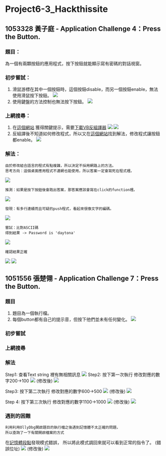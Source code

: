 # Project6-3_Hackthissite


## 1053328 黃子庭 - Application Challenge 4：Press the Button.
### 題目：
為一個有兩顆按鈕的應用程式，按下按鈕就能顯示寫有密碼的對話視窗。
### 初步嘗試：
1. 滑鼠游標在其中一個按鈕時，這個按鈕disable，而另一個按鈕enable，無法使用滑鼠按下按鈕。
![](app_challenge4/投影片2.PNG)
2. 使用鍵盤的方法控制也無法按下按鈕。
![](app_challenge4/投影片3.PNG)
### 上網搜尋：
1. 在[這個網站](https://www.hackthissite.org/forums/viewtopic.php?f=16&t=5955)
獲得關鍵提示，需要[下載VB反組譯器](http://www.hackthissite.org/pages/programs/programs.php)
![](app_challenge4/投影片4.PNG)
![](app_challenge4/投影片5.PNG)
2. 反組譯後不知道如何修改程式，所以又在[這個網站](http://www.nullsecurity.org/article/hackthissite_org_application_challenges#app_04w)找到解法，修改程式讓按鈕都enable。
![](app_challenge4/投影片6.PNG)
### 解法：
```
由於修改組合語言的程式有點複雜，所以決定不採用網路上的方法。
思考方向：這個桌面應用程式不連網也能使用，所以答案一定會寫死在程式裡。
```
![](app_challenge4/投影片7.PNG)
```
推測：如果是按下按鈕後會跑出答案，那答案應該會寫在click的function裡。
```
![](app_challenge4/投影片8.PNG)
```
發現：有多行連續而且可疑的push程式，看起來很像文字的編碼。
```
![](app_challenge4/投影片9.PNG)
```
嘗試：比對ASCII碼
得到結果 -> Password is 'daytona'
```
![](app_challenge4/投影片10.PNG)
```
確認結果正確
```
![](app_challenge4/投影片11.PNG)
![](app_challenge4/投影片12.PNG)


## 1051556 張楚翎 - Application Challenge 7：Press the Button.
### 題目
1. 題目為一個執行檔。
2. 每個button都有自己的提示音，但按下他們並未有任何變化。
![](app_challenge7/封面.jpg)
### 初步嘗試


### 上網搜尋

### 解法

Step1: 查看Text string 裡有無相關訊息
![](app_challenge7/投影片2.jpg)
Step2: 按下第一次執行  修改對應的數字200->100
![](app_challenge7/投影片3-1.jpg)
(修改後)
![](app_challenge7/投影片3-2.jpg)

Step3: 按下第二次執行  修改對應的數字600->500
![](app_challenge7/投影片4-1.jpg)
(修改後)
![](app_challenge7/投影片4-2.jpg)

Step 4: 按下第三次執行  修改對應的數字1100->1000
![](app_challenge7/投影片5-1.jpg)
(修改後)
![](app_challenge7/投影片5-2.jpg)


### 遇到的困難
```
利用利用OllyDbg開啟題目的執行檔之後遇到記憶體不太正確的問題，
所以查詢了一下有關開啟檔案的方式
```
在[記憶體段點](https://morosedog.gitlab.io/j.j.blogs/ollydbg-20190708-OllyDBG-4/)發現模式錯誤，
所以將此模式調回來就可以看到正常的指令了。
(錯誤位址)
![](app_challenge7/投影片1-1.jpg)
(修改後)
![](app_challenge7/投影片1-2.jpg)


